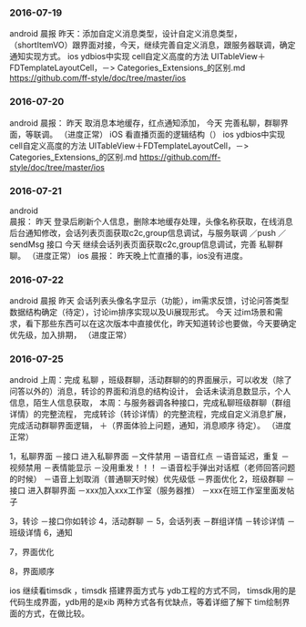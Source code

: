 ### 2016-07-19
android  晨报 昨天：添加自定义消息类型，设计自定义消息类型，（shortItemVO）跟界面对接，今天，继续完善自定义消息，跟服务器联调，确定通知实现方式。
ios	ydbios中实现 cell自定义高度的方法 UITableView＋FDTemplateLayoutCell，－> Categories_Extensions_的区别.md https://github.com/ff-style/doc/tree/master/ios

### 2016-07-20
android 
晨报： 
昨天 取消息本地缓存，红点通知添加，
今天 完善私聊，群聊界面，等联调。
（进度正常）
iOS 看直播页面的逻辑结构（）
ios	ydbios中实现 cell自定义高度的方法 UITableView＋FDTemplateLayoutCell，－> Categories_Extensions_的区别.md https://github.com/ff-style/doc/tree/master/ios

### 2016-07-21
android  
晨报：
昨天 登录后刷新个人信息，删除本地缓存处理，头像名称获取，在线消息后台通知修改，会话列表页面获取c2c,group信息调试，与服务联调 ／push ／sendMsg 接口
今天 继续会话列表页面获取c2c,group信息调试，完善 私聊群聊。
（进度正常）
ios
晨报：
昨天晚上忙直播的事，ios没有进度。


### 2016-07-22
android
晨报
昨天 会话列表头像名字显示（功能），im需求反馈，讨论问答类型数据结构确定（待定），讨论im排序实现以及Ui展现形式。
今天 过im场景和需求，看下那些东西可以在这次版本中直接优化，昨天知道转诊也要做，今天要确定优先级，加入排期，
（进度正常）



### 2016-07-25
android 
上周：完成 私聊 ，班级群聊，活动群聊的的界面展示，可以收发（除了问答以外的）消息，转诊的界面和消息的结构设计， 会话未读消息数显示，个人信息，陌生人信息获取，
本周：与服务器调各种接口，完成私聊班级群聊（群组详情）的完整流程， 完成转诊（转诊详情）的完整流程，完成自定义消息扩展，完成活动群聊界面逻辑， ＋（界面体验上问题，通知，消息顺序 待定）。
（进度正常）

1，私聊界面
	－接口 进入私聊界面
	－文件禁用
	－语音红点
	－语音延迟，重复
	－视频禁用
	－表情能显示
	－没用重发！！！
	－语音松手弹出对话框（老师回答问题的时候）
	－语音上划取消（普通聊天时候）优先级低
	－界面优化
2，班级群聊
	－接口 进入群聊界面
	－xxx加入xxx工作室（服务器推）
	－xxx在班工作室里面发帖子
	
3，转诊
	－接口你如转诊
4，活动群聊
	－
5，会话列表
	－群组详情
	－转诊详情
	－班级详情
6，通知

7，界面优化

8，界面顺序



ios 
继续看timsdk  ，timsdk 搭建界面方式与 ydb工程的方式不同， timsdk用的是代码生成界面，ydb用的是xib 两种方式各有优缺点，等着详细了解下 tim绘制界面的方式，在做比较。
